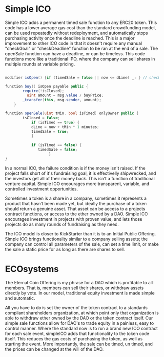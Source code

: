 # Simple ICO
Simple ICO adds a permanent timed sale function to any ERC20 token. This code has a lower average gas cost than the standard crowdfunding model, can be used repeatedly without redeployment, and automatically stops purchasing activity once the deadline is reached. This is a major improvement to other ICO code in that it doesn't require any manual "checkGoal" or "checkDeadline" function to be ran at the end of a sale. The openSale function can have a deadline, or can be timeless. This code functions more like a traditional IPO, where the company can sell shares in multiple rounds at variable pricing.

```C#
    
modifier isOpen() {if (timedSale = false || now <= dLine) _; } // checks deadline if timed sale is true

function buy() isOpen payable public {
        require(!isClosed);
	      uint amount = msg.value / buyPrice;             
        _transfer(this, msg.sender, amount);              
    }

function openSale(uint tMin, bool isTimed) onlyOwner public {
		isClosed = false;
		    if (isTimed == true) {
		    dLine = now + tMin * 1 minutes;
		    timedSale = true;
			}
		
		    if (isTimed == false) {
			   timedSale = false;
					}
}
```
In a normal ICO, the failure condition is if the money isn't raised. If the project falls short of it's fundraising goal, it is effectivelly shipwrecked, and the investors get all of their money back. This isn't a function of traditional venture capital. Simple ICO encourages more transparent, variable, and controlled investment opportunities.

Sometimes a token is a share in a company, sometimes it represents a product that hasn't been made yet, but ideally the purchase of a token should return a genuine asset. That asset can be access to a projects contract functions, or access to the ether owned by a DAO. Simple ICO encourages investment in projects with proven value, and lets those projects do as many rounds of fundraising as they need. 

The ICO model is closer to KickStarter than it is to an Initial Public Offering. Simple ICO brings functionality similar to a company selling assets; the company can control all parameters of the sale, can set a time limit, or make the sale a static price for as long as there are shares to sell.

# ECOsystems
The Eternal Coin Offering is my phrase for a DAO which is profitable to all members. That is, members can sell their shares, or withdraw assets directly by vote. In our model, traditional equity investment is made simple and automatic. 

All you have to do is set the owner of the token contract to a standards compliant shareholders organization, at which point only that organization is able to withdraw ether owned by the DAO or the token contract itself. Our simple sale functions allow for DAO's to trade equity in a painless, easy to control manner. Where the standard now is to run a brand new ICO contract for each sale event, simpleICO adds that functionality to the token code itself. This reduces the gas costs of purchasing the token, as well as starting the event. More importantly, the sale can be timed, un timed, and the prices can be changed at the will of the DAO.
